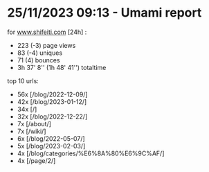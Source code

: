 # 25/11/2023 09:13 - Umami report
for www.shifeiti.com [24h] :

 - 223 (-3) page views
 - 83 (-4) uniques
 - 71 (4) bounces
 - 3h 37' 8'' (1h 48' 41'') totaltime


top 10 urls:
 - 56x [/blog/2022-12-09/]
 - 42x [/blog/2023-01-12/]
 - 34x [/]
 - 32x [/blog/2022-12-22/]
 - 7x [/about/]
 - 7x [/wiki/]
 - 6x [/blog/2022-05-07/]
 - 5x [/blog/2023-02-03/]
 - 4x [/blog/categories/%E6%8A%80%E6%9C%AF/]
 - 4x [/page/2/]


